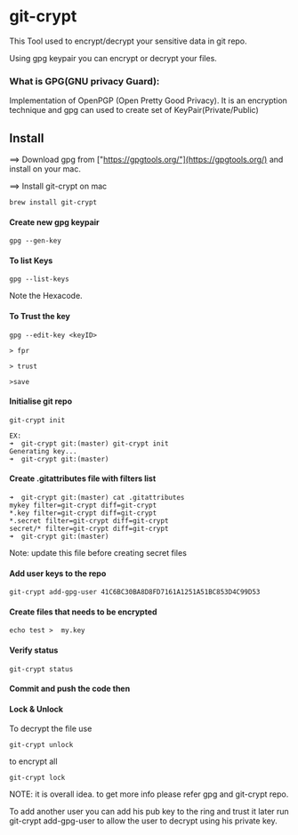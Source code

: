 # git-crypt

This Tool used to encrypt/decrypt your sensitive data in git repo. 

Using gpg keypair you can encrypt or decrypt your files.


### What is GPG(GNU privacy Guard):  
Implementation of OpenPGP (Open Pretty Good Privacy). It is an encryption technique  and gpg can used to create set of KeyPair(Private/Public)

## Install

==> Download gpg from ["https://gpgtools.org/"](https://gpgtools.org/) and install on your mac.

==> Install git-crypt on mac 

```
brew install git-crypt
```

#### Create new gpg keypair

```
gpg --gen-key
```

#### To list Keys
 ```
gpg --list-keys 
```
Note the Hexacode.

#### To Trust the key
```
gpg --edit-key <keyID>

> fpr

> trust

>save

```
#### Initialise  git repo

```
git-crypt init

EX:
➜  git-crypt git:(master) git-crypt init
Generating key...
➜  git-crypt git:(master)
```

#### Create .gitattributes file with filters list 
```
➜  git-crypt git:(master) cat .gitattributes
mykey filter=git-crypt diff=git-crypt
*.key filter=git-crypt diff=git-crypt
*.secret filter=git-crypt diff=git-crypt
secret/* filter=git-crypt diff=git-crypt
➜  git-crypt git:(master)

```
Note: update this file before creating secret files

#### Add user keys to the repo
```
git-crypt add-gpg-user 41C6BC30BA8D8FD7161A1251A51BC853D4C99D53

```

#### Create files that needs to be encrypted
```
echo test >  my.key
```

#### Verify status 
```
git-crypt status
```

#### Commit and push the code then 

#### Lock & Unlock

To decrypt the file use
```
git-crypt unlock 
```  
to encrypt all
```
git-crypt lock
```

NOTE: it is overall idea. to get more info please refer gpg and git-crypt repo.

To add another user you can add his pub key to the ring and trust it later run git-crypt  add-gpg-user to allow the user to decrypt using his private key.


